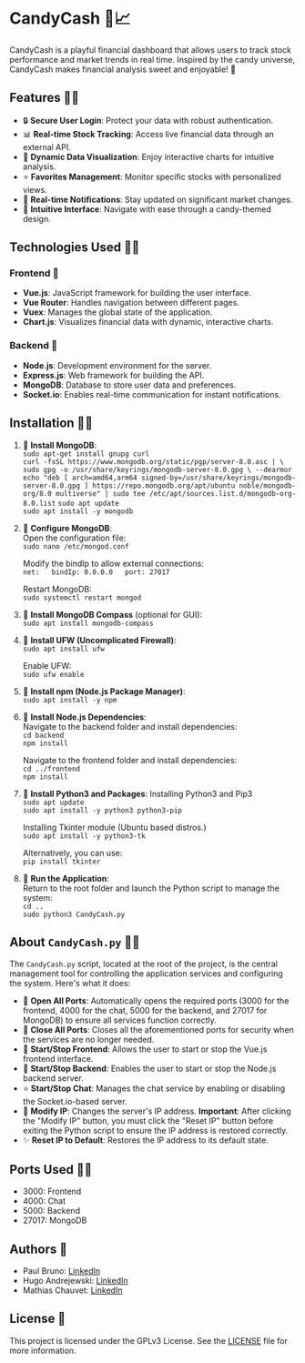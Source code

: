 # CandyCash 🍬📈

CandyCash is a playful financial dashboard that allows users to track stock performance and market trends in real time. Inspired by the candy universe, CandyCash makes financial analysis sweet and enjoyable! 🍭

## Features 🍡✨

- 🔒 **Secure User Login**: Protect your data with robust authentication.
- 📊 **Real-time Stock Tracking**: Access live financial data through an external API.
- 🍩 **Dynamic Data Visualization**: Enjoy interactive charts for intuitive analysis.
- ⭐ **Favorites Management**: Monitor specific stocks with personalized views.
- 🚨 **Real-time Notifications**: Stay updated on significant market changes.
- 🍭 **Intuitive Interface**: Navigate with ease through a candy-themed design.

## Technologies Used 🍫🍬

### Frontend 🍩
- **Vue.js**: JavaScript framework for building the user interface.
- **Vue Router**: Handles navigation between different pages.
- **Vuex**: Manages the global state of the application.
- **Chart.js**: Visualizes financial data with dynamic, interactive charts.

### Backend 🍪
- **Node.js**: Development environment for the server.
- **Express.js**: Web framework for building the API.
- **MongoDB**: Database to store user data and preferences.
- **Socket.io**: Enables real-time communication for instant notifications.

## Installation 🍭✨

1. 🍬 **Install MongoDB**:  
   `sudo apt-get install gnupg curl`   
   `curl -fsSL https://www.mongodb.org/static/pgp/server-8.0.asc | \ sudo gpg -o /usr/share/keyrings/mongodb-server-8.0.gpg \ --dearmor`
   `echo "deb [ arch=amd64,arm64 signed-by=/usr/share/keyrings/mongodb-server-8.0.gpg ] https://repo.mongodb.org/apt/ubuntu noble/mongodb-org/8.0 multiverse" | sudo tee /etc/apt/sources.list.d/mongodb-org-8.0.list`
   `sudo apt update`  
   `sudo apt install -y mongodb`   

2. 🍫 **Configure MongoDB**:  
   Open the configuration file:  
   `sudo nano /etc/mongod.conf`  

   Modify the bindIp to allow external connections:  
   `net:  
     bindIp: 0.0.0.0  
     port: 27017`

   Restart MongoDB:  
   `sudo systemctl restart mongod`

3. 🍩 **Install MongoDB Compass** (optional for GUI):  
   `sudo apt install mongodb-compass`

4. 🍭 **Install UFW (Uncomplicated Firewall)**:  
   `sudo apt install ufw`

   Enable UFW:  
   `sudo ufw enable`

5. 🍬 **Install npm (Node.js Package Manager)**:  
   `sudo apt install -y npm`

6. 🍪 **Install Node.js Dependencies**:  
   Navigate to the backend folder and install dependencies:  
   `cd backend`  
   `npm install`  

   Navigate to the frontend folder and install dependencies:  
   `cd ../frontend`  
   `npm install`

7. 🍫 **Install Python3 and Packages**:
   Installing Python3 and Pip3   
   `sudo apt update`    
   `sudo apt install -y python3 python3-pip`    

   Installing Tkinter module (Ubuntu based distros.)     
   `sudo apt install -y python3-tk`    

   Alternatively, you can use:   
   `pip install tkinter`   

8. 🍡 **Run the Application**:  
   Return to the root folder and launch the Python script to manage the system:  
   `cd ..`  
   `sudo python3 CandyCash.py`   

## About `CandyCash.py` 🍭✨

The `CandyCash.py` script, located at the root of the project, is the central management tool for controlling the application services and configuring the system. Here's what it does:

- 🍬 **Open All Ports**: Automatically opens the required ports (3000 for the frontend, 4000 for the chat, 5000 for the backend, and 27017 for MongoDB) to ensure all services function correctly.
- 🍩 **Close All Ports**: Closes all the aforementioned ports for security when the services are no longer needed.
- 🍫 **Start/Stop Frontend**: Allows the user to start or stop the Vue.js frontend interface.
- 🍪 **Start/Stop Backend**: Enables the user to start or stop the Node.js backend server.
- ⭐ **Start/Stop Chat**: Manages the chat service by enabling or disabling the Socket.io-based server.
- 🍡 **Modify IP**: Changes the server's IP address. **Important**: After clicking the "Modify IP" button, you must click the "Reset IP" button before exiting the Python script to ensure the IP address is restored correctly.
- ✨ **Reset IP to Default**: Restores the IP address to its default state.

## Ports Used 🍩🍫

- 3000: Frontend
- 4000: Chat
- 5000: Backend
- 27017: MongoDB

## Authors 🍭

- Paul Bruno: [LinkedIn](https://www.linkedin.com/in/paulbruno33)
- Hugo Andrejewski: [LinkedIn](https://www.linkedin.com/in/hugo-andrejewski-a0385b253)
- Mathias Chauvet: [LinkedIn](https://www.linkedin.com/in/mathias-chauvet-022447204)

## License 🍬

This project is licensed under the GPLv3 License. See the [LICENSE](LICENSE.md) file for more information.
